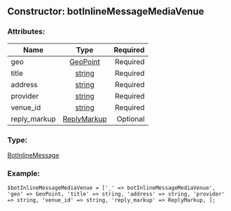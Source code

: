 ## Constructor: botInlineMessageMediaVenue  

### Attributes:

| Name     |    Type       | Required |
|----------|:-------------:|---------:|
|geo|[GeoPoint](../types/GeoPoint.md) | Required|
|title|[string](../types/string.md) | Required|
|address|[string](../types/string.md) | Required|
|provider|[string](../types/string.md) | Required|
|venue\_id|[string](../types/string.md) | Required|
|reply\_markup|[ReplyMarkup](../types/ReplyMarkup.md) | Optional|
### Type: 

[BotInlineMessage](../types/BotInlineMessage.md)
### Example:

```
$botInlineMessageMediaVenue = ['_' => botInlineMessageMediaVenue', 'geo' => GeoPoint, 'title' => string, 'address' => string, 'provider' => string, 'venue_id' => string, 'reply_markup' => ReplyMarkup, ];
```